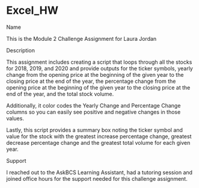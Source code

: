 # Excel_HW

Name

This is the Module 2 Challenge Assignment for Laura Jordan


Description

This assignment includes creating a script that loops through all the stocks for 2018, 2019, and 2020 and provide outputs for the ticker symbols, yearly change from the opening price at the beginning of the given year to the closing price at the end of the year, the percentage change from the opening price at the beginning of the given year to the closing price at the end of the year, and the total stock volume. 

Additionally, it color codes the Yearly Change and Percentage Change columns so you can easily see positive and negative changes in those values.

Lastly, this script provides a summary box noting the ticker symbol and value for the stock with the greatest increase percentage change, greatest decrease percentage change and the greatest total volume for each given year.


Support

I reached out to the AskBCS Learning Assistant, had a tutoring session and joined office hours for the support needed for this challenge assignment.
